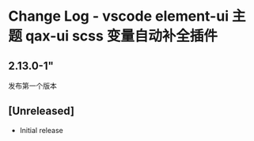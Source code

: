 # Change Log - vscode element-ui 主题 qax-ui scss 变量自动补全插件

## 2.13.0-1"

发布第一个版本


## [Unreleased]

- Initial release